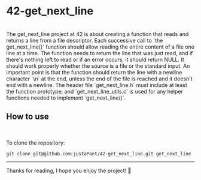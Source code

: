 # 42-get_next_line
<br>
The get_next_line project at 42 is about creating a function that reads and returns a line from a file descriptor. Each successive call to `the get_next_line()` function should allow reading the entire content of a file one line at a time. The function needs to return the line that was just read, and if there's nothing left to read or if an error occurs, it should return NULL. It should work properly whether the source is a file or the standard input. An important point is that the function should return the line with a newline character `\n` at the end, unless the end of the file is reached and it doesn't end with a newline. The header file `get_next_line.h` must include at least the function prototype, and `get_next_line_utils.c` is used for any helper functions needed to implement `get_next_line()`.

## How to use
<br>

To clone the repository:
```
git clone git@github.com:justaPoet/42-get_next_line.git get_next_line
```
---

Thanks for reading, I hope you enjoy the project!  🚀
